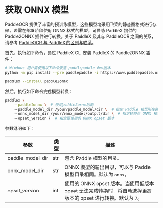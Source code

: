 # 获取 ONNX 模型

PaddleOCR 提供了丰富的预训练模型，这些模型均采用飞桨的静态图格式进行存储。若需在部署阶段使用 ONNX 格式的模型，可借助 PaddleX 提供的 Paddle2ONNX 插件进行转换。关于 PaddleX 及其与 PaddleOCR 之间的关系，请参考 [PaddleOCR 与 PaddleX 的区别与联系](../paddleocr_and_paddlex.md#1-paddleocr-与-paddlex-的区别与联系)。

首先，执行如下命令，通过 PaddleX CLI 安装 PaddleX 的 Paddle2ONNX 插件：

```bash
# Windows 用户需使用以下命令安装 paddlepaddle dev版本
python -m pip install --pre paddlepaddle -i https://www.paddlepaddle.org.cn/packages/nightly/cpu/

paddlex --install paddle2onnx
```

然后，执行如下命令完成模型转换：

```bash
paddlex \
    --paddle2onnx \  # 使用paddle2onnx功能
    --paddle_model_dir /your/paddle_model/dir \  # 指定 Paddle 模型所在的目录
    --onnx_model_dir /your/onnx_model/output/dir \  # 指定转换后 ONNX 模型的输出目录
    --opset_version 7  # 指定要使用的 ONNX opset 版本
```

参数说明如下：

<table>
    <thead>
        <tr>
            <th>参数</th>
            <th>类型</th>
            <th>描述</th>
        </tr>
    </thead>
    <tbody>
        <tr>
            <td>paddle_model_dir</td>
            <td>str</td>
            <td>包含 Paddle 模型的目录。</td>
        </tr>
        <tr>
            <td>onnx_model_dir</td>
            <td>str</td>
            <td>ONNX 模型的输出目录，可以与 Paddle 模型目录相同。默认为 <code>onnx</code>。</td>
        </tr>
        <tr>
            <td>opset_version</td>
            <td>int</td>
            <td>使用的 ONNX opset 版本。当使用低版本 opset 无法完成转换时，将自动选择更高版本的 opset 进行转换。默认为 <code>7</code>。</td>
        </tr>
    </tbody>
</table>
